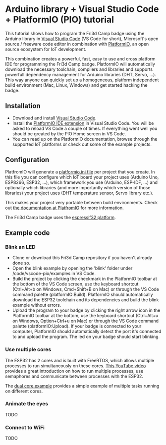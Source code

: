 # Arduino library + Visual Studio Code + PlatformIO (PIO) tutorial

This tutorial shows how to program the Fri3d Camp badge using the Arduino
library in [Visual Studio Code](https://code.visualstudio.com/)
(VS Code for short), Microsoft's open source / freeware code editor in combination
with [PlatformIO](https://platformio.org/), an open source ecosystem for IoT
development.

This combination creates a powerful, fast, easy to use and cross platform IDE
for programming the Fri3d Camp badge.
PlatformIO will automatically download the necessary toolchain, compilers and
libraries and supports powerfull dependency management for Arduino libraries
(DHT, Servo, ...).
This way anyone can quickly set up a homogeneous, platform independent build
environment (Mac, Linux, Windows) and get started hacking the badge.


## Installation

* Download and install [Visual Studio Code](https://code.visualstudio.com/).
* Install the [PlatformIO IDE extension](https://platformio.org/install/ide?install=vscode)
in Visual Studio Code. You will be asked to reload VS Code a couple of times.
If everything went well you should be greated by the PIO Home screen in VS Code.
* You can read up on the PlatformIO documentation, browse through the supported
IoT platforms or check out some of the example projects.

## Configuration

PlatfromIO will generate a
[platformio.ini file](http://docs.platformio.org/en/latest/projectconf.html)
per project that you create.
In this file you can configure which IoT board your project uses (Arduino Uno,
ESP8266, ESP32, ...), which framework you use (Arduino, ESP-IDF, ...) and
optionally which libraries (and more importantly which version of those
libraries) your project uses (DHT temperature sensor, Servo library etc.).

This makes your project very portable between build environments.
Check out [the documentation at PlatfromIO](http://docs.platformio.org/en/latest/projectconf.html) for more information.

The Fri3d Camp badge uses the [espressif32 platform](http://docs.platformio.org/en/latest/platforms/espressif32.html).

## Example code

### Blink an LED

* Clone or download this Fri3d Camp repository if you haven't already done so.
* Open the blink example by opening the 'blink' folder under
/code/vscode-pio/examples in VS Code.
* Build the project by clicking the
checkmark in the PlatformIO toolbar at the bottom of the VS Code screen,
use the keyboard shortcut (Ctrl+Alt+b on Windows, Cmd+Shift+B on Mac) or
through the VS Code command palette (platformIO:Build).
PlatformIO should automatically download the ESP32 toolchain and its
dependencies and build the blink example without errors.
* Upload the program to your badge by clicking the right arrow icon in the
PlatformIO toolbar at the bottom, use the keyboard shortcut (Ctrl+Alt+u on
Windows, Option+Ctrl+u on Mac) or through the VS Code command palette
(platformIO:Upload).
If your badge is connected to your computer, PlatformIO should automatically
detect the port it's connected to and upload the program. The led on your
badge should start blinking.


### Use multiple cores

The ESP32 has 2 cores and is built with FreeRTOS, which allows multiple processes to run simultaneously on these cores. [This YouTube video](https://www.youtube.com/watch?v=k_D_Qu0cgu8) provides a great introduction on how to run multiple processes, use semaphores and communicate between processes with the ESP32.

The [dual core example](examples/dual_core) provides a simple example of multiple tasks running on different cores.

### Animate the eyes

TODO

### Connect to WiFi

TODO
